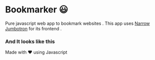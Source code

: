 # Bookmarker :smiley:
Pure javascript web app to bookmark websites .
This app uses [Narrow Jumbotron](https://getbootstrap.com/docs/3.3/examples/jumbotron-narrow/) for its frontend .

### And It looks like this 



Made with :heart: using Javascript
